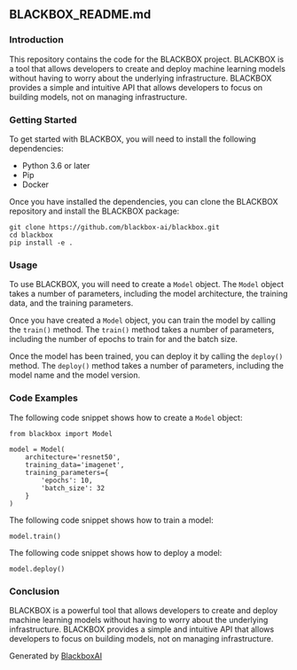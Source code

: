  ## BLACKBOX_README.md

### Introduction

This repository contains the code for the BLACKBOX project. BLACKBOX is a tool that allows developers to create and deploy machine learning models without having to worry about the underlying infrastructure. BLACKBOX provides a simple and intuitive API that allows developers to focus on building models, not on managing infrastructure.

### Getting Started

To get started with BLACKBOX, you will need to install the following dependencies:

* Python 3.6 or later
* Pip
* Docker

Once you have installed the dependencies, you can clone the BLACKBOX repository and install the BLACKBOX package:

```
git clone https://github.com/blackbox-ai/blackbox.git
cd blackbox
pip install -e .
```

### Usage

To use BLACKBOX, you will need to create a `Model` object. The `Model` object takes a number of parameters, including the model architecture, the training data, and the training parameters.

Once you have created a `Model` object, you can train the model by calling the `train()` method. The `train()` method takes a number of parameters, including the number of epochs to train for and the batch size.

Once the model has been trained, you can deploy it by calling the `deploy()` method. The `deploy()` method takes a number of parameters, including the model name and the model version.

### Code Examples

The following code snippet shows how to create a `Model` object:

```
from blackbox import Model

model = Model(
    architecture='resnet50',
    training_data='imagenet',
    training_parameters={
        'epochs': 10,
        'batch_size': 32
    }
)
```

The following code snippet shows how to train a model:

```
model.train()
```

The following code snippet shows how to deploy a model:

```
model.deploy()
```

### Conclusion

BLACKBOX is a powerful tool that allows developers to create and deploy machine learning models without having to worry about the underlying infrastructure. BLACKBOX provides a simple and intuitive API that allows developers to focus on building models, not on managing infrastructure.

Generated by [BlackboxAI](https://www.useblackbox.ai)